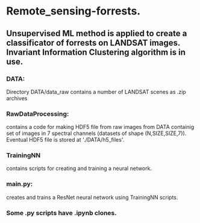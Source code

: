 # Remote_sensing-forrests. 
## Unsupervised ML method is applied to create a classificator of forrests on LANDSAT images. Invariant Information Clustering algorithm is in use.

### DATA:
Directory DATA/data_raw contains a number of LANDSAT scenes as .zip archives

### RawDataProcessing:
contains a code for making HDF5 file from raw images from DATA containig set of images in 7 spectral channels (datasets of shape (N,SIZE,SIZE,7)).
Eventual HDF5 file is stored at './DATA/h5_files'.

### TrainingNN
contains scripts for creating and training a neural network.

### main.py:
creates and trains a ResNet neural network using TrainingNN scripts.


### Some .py scripts have .ipynb clones.